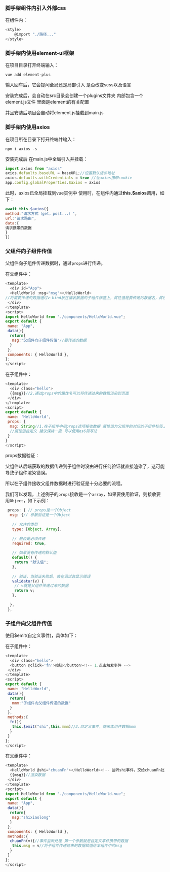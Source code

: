 ### 脚手架组件内引入外部css

在组件内：
```javascript
<style>
    @import "./路径..."
</style>
```

### 脚手架内使用element-ui框架

在项目目录打开终端输入：

```
vue add element-plus
```

输入回车后，它会提问全局还是局部引入 是否改变scss以及语言

安装完成后，会自动在src目录会创建一个plugins文件夹 内部包含一个element.js文件 里面是element的有关配置

并且安装后项目会自动将element.js挂载到main.js

### 脚手架内使用axios

在项目所在目录下打开终端并输入：

```
npm i axios -s
```

安装完成后 在main.js中全局引入并挂载：

```javascript
import axios from "axios"
axios.defaults.baseURL = baseURL;//设置默认请求地址
axios.defaults.withCredentials = true //让axios携带cookie
app.config.globalProperties.$axios = axios
```

此时，axios已全局挂载到vue实例中 使用时，在组件内通过**this.$axios**调用，如下：

```javascript
await this.$axios({
method:"请求方式（get，post...）",
url:"请求路由",
data:{
请求携带的数据
}
})
```

### 父组件向子组件传值

父组件向子组件传递数据时，通过`props`进行传递。

在父组件中：

```javascript
<template>
  <div id="App">
  <HelloWorld :msg="msg"></HelloWorld>
//将需要传递的数据通过v-bind放在接收数据的子组件标签上，属性值是要传递的数据名，属性名自定义，建议和数据名保持一直
 </div>
</template>
<script>
import HelloWorld from "./components/HelloWorld.vue";
export default {
 name: "App",
 data(){
  return{
   msg:"父组件向子组件传值"//要传递的数据
  }
 },
 components: { HelloWorld },
};
</script>
```

在子组件中：

```javascript
<template>
  <div class="hello">
  {{msg}}//2.通过props中的属性名可以将传递过来的数据渲染到页面
 </div>
</template>
<script>
export default {
 name: 'HelloWorld',
 props: {
  msg: String//1.在子组件中用props选项接收数据 属性值为父组件的对应的子组件标签上为传递数据的自定义属性的属性名
  //属性值自定义 建议保持一直 可以使用es6简写法
 }
}
</script>
```

props数据验证：

父组件从后端获取的数据传递到子组件时没由进行任何验证就直接渲染了，这可能导致子组件渲染错误。

所以在子组件接收父组件数据时进行验证是十分必要的流程。

我们可以发现，上述例子的`props`接收是一个`array`，如果要使用验证，则接收要用`Object`，如下示例：

```javascript
 props: { // props是一个Object
  msg: {// 参数验证是一个Object
      
   // 允许的类型
   type: [Object, Array],
       
   // 是否是必须传递
   required: true,
       
   // 如果没有传递的默认值
   default() {
​    return "默认值";
   },
       
   // 验证，当验证失败后，会在调试台显示错误
   validator(v) {
​    // v就是父组件传递过来的数据
​    return v;
   },
       
  },
 },
```

### 子组件向父组件传值

使用$emit(自定义事件)，具体如下：

在子组件中：

```javascript
<template>
  <div class="hello">
  <button @click='fn'>按钮</button><!-- 1.点击触发事件 -->
 </div>
</template>
<script>
export default {
 name: "HelloWorld",
 data(){
  return{
   mmm:"子组件向父组件传递的数据"
  }
 },
 methods:{
  fn(){
   this.$emit("shi",this.mmm)//2.自定义事件，携带本组件数据mmm
  }
 }
};
</script>
```

在父组件中：

```javascript
<template>
  <HelloWorld @shi="chuanFn"></HelloWorld><!-- 监听shi事件，交给chuanFn处理 -->
  {{msg}}//渲染数据
 </div>
</template>
<script>
import HelloWorld from "./components/HelloWorld.vue";
export default {
 name: "App",
 data(){
  return{
   msg:"shixiaolong"
  }
 },
 components: { HelloWorld },
 methods:{
  chuanFn(v){//事件监听处理 第一个参数就是自定义事件携带的数据
   this.msg = v//将子组件传递过来的数据赋值给本组件中的msg
  }
 }
};
</script>
```

